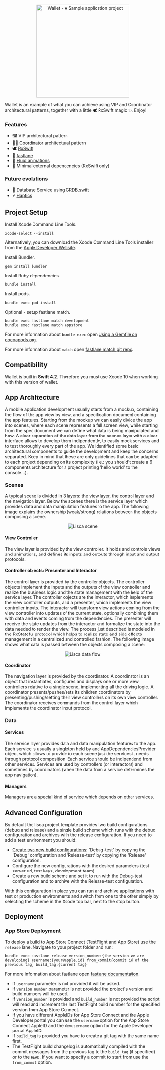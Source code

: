 <p align="center"><img src=".images/project-cover.png" alt="Wallet - A Sample application project" height="300"></p>

Wallet is an example of what you can achieve using VIP and Coordinator architectural patterns, together with a little 🕊 RxSwift magic ✨. Enjoy!

### Features
- 🖼 VIP architectural pattern
- 👨‍✈️ [Coordinator](http://khanlou.com/2015/10/coordinators-redux/) architectural pattern
- 🕊 [RxSwift](https://github.com/ReactiveX/RxSwift)
- 🚀 [fastlane](https://fastlane.tools)
- 🌊 [Fluid animations](https://developer.apple.com/videos/play/wwdc2018/803/)
- 🤷‍ Minimal external dependencies (RxSwift only)

### Future evolutions
- 📙 Database Service using [GRDB.swift](https://github.com/groue/GRDB.swift)
- ⚡ [Haptics](https://developer.apple.com/documentation/uikit/animation_and_haptics)

## Project Setup

Install Xcode Command Line Tools.

	xcode-select --install

Alternatively, you can download the Xcode Command Line Tools installer from the [Apple Developer Website](https://developer.apple.com/downloads/more).

Install Bundler.

	gem install bundler


Install Ruby dependencies.

	bundle install  

Install pods.

	bundle exec pod install

Optional - setup fastlane match.

	bundle exec fastlane match development
	bundle exec fastlane match appstore

For more information about `bundle exec` open [Using a Gemfile on cocoapods.org](https://guides.cocoapods.org/using/a-gemfile.html). 

For more information about `match` open [fastlane match git repo](https://docs.fastlane.tools/actions/match/).

## Compatibility

Wallet is built in **Swift 4.2**. Therefore you must use Xcode 10 when working with this version of wallet.

## App Architecture
A mobile application development usually starts from a mockup, containing the flow of the app view by view, and a specification document containing the app features. Starting from the mockup we can easily divide the app into scenes, where each scene represents a full screen view, while starting from the spec document we can define what data is being manipulated and how. A clear separation of the data layer from the scenes layer with a clear interface allows to develop them indipendently, to easily mock services and to test thoroughly every part of the app. We identified some basic architectural components to guide the development and keep the concerns separated. Keep in mind that these are only guidelines that can be adapted to each project depending on its complexity (i.e.: you should't create a 6 components architecture for a project printing 'hello world' to the console...).

### Scenes
A typical scene is divided in 3 layers: the view layer, the control layer and the navigation layer. Below the scenes there is the service layer which provides data and data manipulation features to the app.
The following image explains the ownership (weak/strong) relations between the objects composing a scene.

<p align="center"><img src=".images/lisca-scene.png" alt="Lisca scene"></p>

#### View Controller
The view layer is provided by the view controller. It holds and controls views and animations, and defines its inputs and outputs through input and output protocols.

#### Controller objects: Presenter and Interactor
The control layer is provided by the controller objects. The controller objects implement the inputs and the outputs of the view controller and realize the business logic and the state management with the help of the service layer. The controller objects are the interactor, which implements the view controller outputs, and a presenter, which implements the view controller inputs. The interactor will transform view actions coming from the view controller into updates of the current state, optionally combining them with data and events coming from the dependencies. The presenter will receive the state updates from the interactor and formalize the state into the data needed to render the view. The process just described is modeled in the RxStateful protocol which helps to realize state and side effects management in a centralized and controlled fashion.
The following image shows what data is passed between the objects composing a scene:

<p align="center"><img src=".images/lisca-data-flow.png" alt="Lisca data flow"></p>

#### Coordinator
The navigation layer is provided by the coordinator. A coordinator is an object that instantiates, configures and displays one or more view controllers relative to a single scene, implementing all the driving logic. A coordinator presents/pushes/sets its children coordinators by presenting/pushing/setting their view controllers on its own view controller. The coordinator receives commands from the control layer which implements the coordinator input protocol.

### Data

#### Services
The service layer provides data and data manipulation features to the app. Each service is usually a singleton held by and AppDependenciesProvider object which allows to provide to each scene just the services it needs through protocol composition. Each service should be indipendend from other services. Services are used by controllers (or interactors) and sometimes by coordinators (when the data from a service determines the app navigation).

#### Managers
Managers are a special kind of service which depends on other services.

## Advanced Configuration
By default the lisca project template provides two build configurations (debug and release) and a single build scheme which runs with the debug configuration and archives with the release configuration.
If you need to add a test environment you should:
- [Create two new build configurations](https://stackoverflow.com/a/19882062/7641654): 'Debug-test' by copying the 'Debug' configuration and 'Release-test' by copying the 'Release' configuration.
- Configure the new configurations with the desired parameters (test server url, test keys, development team)
- Create a new build scheme and set it to run with the Debug-test configuration and to archive with the Release-test configuration.

With this configuration in place you can run and archive applications with test or production environments and switch from one to the other simply by selecting the scheme in the Xcode top bar, next to the stop button.

## Deployment

### App Store Deployment

To deploy a build to App Store Connect (TestFlight and App Store) use the `release` lane. Navigate to your project folder and run:
```
bundle exec fastlane release version_number:{the version we are developing} username:{your@apple.id} from_commit{commit id of the previous tag} build_tag:{current tag}
```

For more information about fastlane open [fastlane documentation](https://docs.fastlane.tools).

- If `username` parameter is not provided it will be asked.
- If `version_number` parameter is not provided the project's version and build numbers will be used.
- If `version_number` is provided and `build_number` is not provided the script will read and increment the last TestFlight build number for the specified version from App Store Connect.
- If you have different AppleIDs for App Store Connect and the Apple Developer portal you can use the `username` option for the App Store Connect AppleID and the `devusername` option for the Apple Developer portal AppleID.
- If `build_tag` is provided you have to create a git tag with the same name first.
- The TestFlight build changelog is automatically compiled with the commit messages from the previous tag to the `build_tag` (if specified) or to the `HEAD`. If you want to specify a commit to start from use the `from_commit` option.
